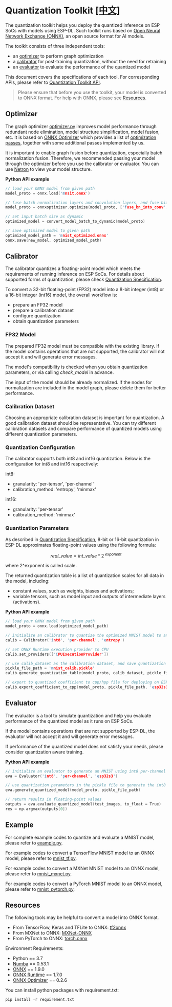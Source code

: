 # Quantization Toolkit [[中文]](./README_cn.md)

The quantization toolkit helps you deploy the quantized inference on ESP SoCs with models using ESP-DL. Such toolkit runs based on [Open Neural Network Exchange (ONNX)](https://github.com/onnx/onnx), an open source format for AI models.

The toolkit consists of three independent tools:

- an [optimizer](#optimizer) to perform graph optimization
- a [calibrator](#calibrator) for post-training quantization, without the need for retraining
- an [evaluator](#evaluator) to evaluate the performance of the quantized model

This document covers the specifications of each tool. For corresponding APIs, please refer to [Quantization Toolkit API](quantization_tool_api.md).

> Please ensure that before you use the toolkit, your model is converted to ONNX format. For help with ONNX, please see [Resources](#resources).


## Optimizer

The graph optimizer [optimizer.py](optimizer.py) improves model performance through redundant node elimination, model structure simplification, model fusion, etc. It is based on [ONNX Optimizer](https://github.com/onnx/optimizer) which provides a list of [optimization passes](https://github.com/onnx/optimizer/tree/master/onnxoptimizer/passes), together with some additional passes implemented by us.

It is important to enable graph fusion before quantization, especially batch normalization fusion. Therefore, we recommended passing your model through the optimizer before you use the calibrator or evaluator. You can use [Netron](https://github.com/lutzroeder/netron) to view your model structure.


**Python API example**

```cpp
// load your ONNX model from given path
model_proto = onnx.load('mnsit.onnx')

// fuse batch normalization layers and convolution layers, and fuse biases and convolution layers
model_proto = onnxoptimizer.optimize(model_proto, ['fuse_bn_into_conv', 'fuse_add_bias_into_conv'])

// set input batch size as dynamic
optimized_model = convert_model_batch_to_dynamic(model_proto)

// save optimized model to given path
optimized_model_path = 'mnist_optimized.onnx'
onnx.save(new_model, optimized_model_path)
```

## Calibrator

The calibrator quantizes a floating-point model which meets the requirements of running inference on ESP SoCs. For details about supported forms of quantization, please check [Quantization Specification](../../docs/en/quantization_specification.md).

To convert a 32-bit floating-point (FP32) model into a 8-bit integer (int8) or a 16-bit integer (int16) model, the overall workflow is:
- prepare an FP32 model
- prepare a calibration dataset
- configure quantization
- obtain quantization parameters

### FP32 Model

The prepared FP32 model must be compatible with the existing library. If the model contains operations that are not supported, the calibrator will not accept it and will generate error messages.

The model's compatibility is checked when you obtain quantization parameters, or via calling *check_model* in advance. 

The input of the model should be already normalized. If the nodes for normalization are included in the model graph, please delete them for better performance.

### Calibration Dataset

Choosing an appropriate calibration dataset is important for quantization. A good calibration dataset should be representative. You can try different calibration datasets and compare performance of quantized models using different quantization parameters.

### Quantization Configuration

The calibrator supports both int8 and int16 quantization. Below is the configuration for int8 and int16 respectively:

int8:
- granularity: 'per-tensor', 'per-channel'
- calibration_method: 'entropy', 'minmax'

int16:
- granularity: 'per-tensor'
- calibration_method: 'minmax'

### Quantization Parameters

As described in [Quantization Specification](../../docs/en/quantization_specification.md), 8-bit or 16-bit quantization in ESP-DL approximates floating-point values using the following formula:

```math
real\_value = int\_value * 2^{\ exponent}
```

where 2^exponent is called scale.

The returned quantization table is a list of quantization scales for all data in the model, including:
- constant values, such as weights, biases and activations;
- variable tensors, such as model input and outputs of intermediate layers (activations).


**Python API example**

```cpp
// load your ONNX model from given path
model_proto = onnx.load(optimized_model_path)

// initialize an calibrator to quantize the optimized MNIST model to an int8 model per channel using entropy method
calib = Calibrator('int8', 'per-channel', 'entropy')

// set ONNX Runtime execution provider to CPU
calib.set_providers(['CPUExecutionProvider'])

// use calib_dataset as the calibration dataset, and save quantization parameters to the pickle file
pickle_file_path = 'mnist_calib.pickle'
calib.generate_quantization_table(model_proto, calib_dataset, pickle_file_path)

// export to quantized coefficient to cpp/hpp file for deploying on ESP SoCs
calib.export_coefficient_to_cpp(model_proto, pickle_file_path, 'esp32s3', '.', 'mnist_coefficient', True)
```

## Evaluator

The evaluator is a tool to simulate quantization and help you evaluate performance of the quantized model as it runs on ESP SoCs.

If the model contains operations that are not supported by ESP-DL, the evaluator will not accept it and will generate error messages.

If performance of the quantized model does not satisfy your needs, please consider quantization aware training.


**Python API example**

```cpp
// initialize an evaluator to generate an MNIST using int8 per-channel quantization model running on ESP32-S3 SoC
eva = Evaluator('int8', 'per-channel', 'esp32s3')

// use quantization parameters in the pickle file to generate the int8 model
eva.generate_quantized_model(model_proto, pickle_file_path)

// return results in floating-point values
outputs = eva.evaluate_quantized_model(test_images, to_float = True)
res = np.argmax(outputs[0])
```

## Example

For complete example codes to quantize and evaluate a MNIST model, please refer to [example.py](examples/example.py).

For example codes to convert a TensorFlow MNIST model to an ONNX model, please refer to [mnist_tf.py](examples/tensorflow_to_onnx/mnist_tf.py).

For example codes to convert a MXNet MNIST model to an ONNX model, please refer to [mnist_mxnet.py](examples/mxnet_to_onnx/mnist_mxnet.py).

For example codes to convert a PyTorch MNIST model to an ONNX model, please refer to [mnist_pytorch.py](examples/pytorch_to_onnx/mnist_pytorch.py).


## Resources

The following tools may be helpful to convert a model into ONNX format.

- From TensorFlow, Keras and TFLite to ONNX: [tf2onnx](https://github.com/onnx/tensorflow-onnx) 
- From MXNet to ONNX: [MXNet-ONNX](https://mxnet.apache.org/versions/1.8.0/api/python/docs/tutorials/deploy/export/onnx.html) 
- From PyTorch to ONNX: [torch.onnx](https://pytorch.org/docs/stable/onnx.html)

Environment Requirements:
- Python == 3.7
- [Numba](https://github.com/numba/numba) == 0.53.1
- [ONNX](https://github.com/onnx/onnx) == 1.9.0
- [ONNX Runtime](https://github.com/microsoft/onnxruntime) == 1.7.0
- [ONNX Optimizer](https://github.com/onnx/optimizer) == 0.2.6

You can install python packages with requirement.txt:
```cpp
pip install -r requirement.txt
```

